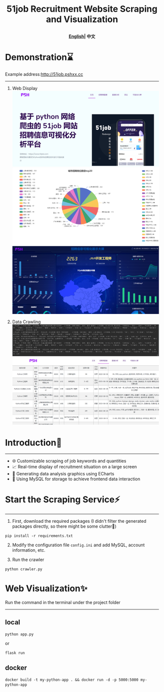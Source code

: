 <h1 align="center">
  <p>
    51job Recruitment Website Scraping and Visualization
  <p>
</h1>
<div>
<h4 align="center">
    <p>
        <a href="/README_EN.md">English</a>|
        <b>中文</b> 
    <p>
</h4>
</div>

# Demonstration⌛

Example address:http://51job.pshxx.cc

----

1. Web Display
![Process Diagram](static/img/img_1.png)
![img.png](static/img/img_5.png)
![img_1.png](static/img/img_3.png)


2. Data Crawling
![Process Diagram](static/img/img.png)
![Process Diagram](static/img/img_4.png)


# Introduction📝

------
- 🌐 Customizable scraping of job keywords and quantities
- 📈 Real-time display of recruitment situation on a large screen
- 🎨 Generating data analysis graphics using ECharts
- 🐳 Using MySQL for storage to achieve frontend data interaction

# Start the Scraping Service⚡

------
1. First, download the required packages (I didn't filter the generated packages directly, so there might be some clutter🚨)
```
pip install -r requirements.txt
```

2. Modify the configuration file `config.ini` and add MySQL, account information, etc.

3. Run the crawler

```
python crawler.py
```

# Web Visualization✨

Run the command in the terminal under the project folder

------
## local

```
python app.py
```

or

```
flask run
```

## docker
```
docker build -t my-python-app . && docker run -d -p 5000:5000 my-python-app
```